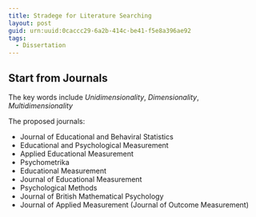 ```yaml
---
title: Stradege for Literature Searching
layout: post
guid: urn:uuid:0caccc29-6a2b-414c-be41-f5e8a396ae92
tags:
  - Dissertation 
---
```


## Start from Journals

The key words include *Unidimensionality*, *Dimensionality*, *Multidimensionality*

The proposed journals:

- Journal of Educational and Behaviral Statistics
- Educational and Psychological Measurement
- Applied Educational Measurement
- Psychometrika
- Educational Measurement
- Journal of Educational Measurement
- Psychological Methods
- Journal of British Mathematical Psychology
- Journal of Applied Measurement (Journal of Outcome Measurement)
